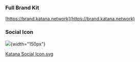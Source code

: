 ### Full Brand Kit

[https://brand.katana.network](https://brand.katana.network)

### Social Icon

![](/img/katana/katana-social-icon.svg){width="150px"}

<a href="/img/katana/katana-social-icon.svg" target="_blank" rel="noopener noreferrer">Katana Social Icon.svg</a>
